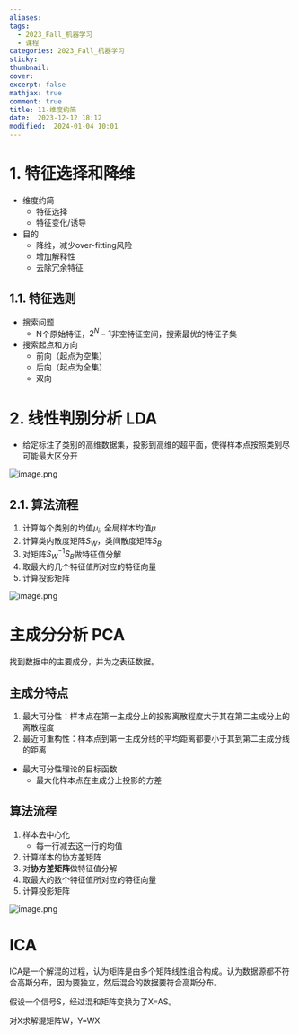 ```yaml
---
aliases: 
tags:
  - 2023_Fall_机器学习
  - 课程
categories: 2023_Fall_机器学习
sticky:
thumbnail:
cover: 
excerpt: false
mathjax: true
comment: true
title: 11-维度约简
date:  2023-12-12 18:12
modified:  2024-01-04 10:01
---
```


# 1. 特征选择和降维

- 维度约简
	- 特征选择
	- 特征变化/诱导
- 目的
	- 降维，减少over-fitting风险
	- 增加解释性
	- 去除冗余特征

## 1.1. 特征选则

- 搜索问题
	- N个原始特征，$2^{N}-1$非空特征空间，搜索最优的特征子集
- 搜索起点和方向
	- 前向（起点为空集）
	- 后向（起点为全集）
	- 双向

# 2. 线性判别分析 LDA

- 给定标注了类别的高维数据集，投影到高维的超平面，使得样本点按照类别尽可能最大区分开

![image.png](https://chillcharlie-img.oss-cn-hangzhou.aliyuncs.com/image%2F2023%2F12%2F12%2F19-00-19-ce756b9b3984654e5776c026b3eff5c2-20231212190017-65425d.png)

## 2.1. 算法流程

1. 计算每个类别的均值$\mu_{i}$, 全局样本均值$\mu$  
2. 计算类内散度矩阵$S_W$，类间散度矩阵$S_B$  
3. 对矩阵$S_{W}^{-1}S_B$做特征值分解  
4. 取最大的几个特征值所对应的特征向量  
5. 计算投影矩阵

![image.png](https://chillcharlie-img.oss-cn-hangzhou.aliyuncs.com/image%2F2024%2F01%2F04%2F09-13-00-c9e519e8f613c18c498a4c9246fefdbf-20240104091259-16d2c2.png)

# 主成分分析 PCA

找到数据中的主要成分，并为之表征数据。

## 主成分特点

1. 最大可分性：样本点在第一主成分上的投影离散程度大于其在第二主成分上的离散程度
2. 最近可重构性：样本点到第一主成分线的平均距离都要小于其到第二主成分线的距离

- 最大可分性理论的目标函数
	- 最大化样本点在主成分上投影的方差

## 算法流程

1. 样本去中心化
	- 每一行减去这一行的均值
2. 计算样本的协方差矩阵
3. 对**协方差矩阵**做特征值分解
4. 取最大的数个特征值所对应的特征向量
5. 计算投影矩阵

![image.png](https://chillcharlie-img.oss-cn-hangzhou.aliyuncs.com/image%2F2024%2F01%2F04%2F21-51-22-69829b78b8d39177ee63354216f2a6cb-20240104215121-024df3.png)

# ICA

ICA是一个解混的过程，认为矩阵是由多个矩阵线性组合构成。认为数据源都不符合高斯分布，因为要独立，然后混合的数据要符合高斯分布。

假设一个信号S，经过混和矩阵变换为了X=AS。

对X求解混矩阵W，Y=WX